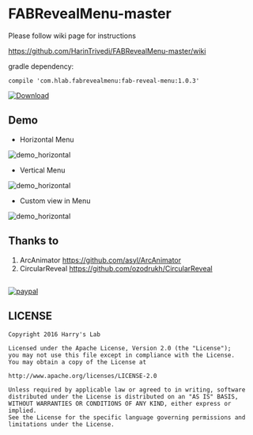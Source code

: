 # FABRevealMenu-master

Please follow wiki page for instructions

<https://github.com/HarinTrivedi/FABRevealMenu-master/wiki>

gradle dependency:

````compile 'com.hlab.fabrevealmenu:fab-reveal-menu:1.0.3'````

[ ![Download](https://api.bintray.com/packages/harintrivedi/FABRevealMenu/com.hlab.fabrevealmenu/images/download.svg) ](https://bintray.com/harintrivedi/FABRevealMenu/com.hlab.fabrevealmenu/_latestVersion)

## Demo
* Horizontal Menu

![demo_horizontal](https://i.imgur.com/sS7SKp3.gif)

* Vertical Menu

![demo_horizontal](https://i.imgur.com/OPO0sCn.gif)

* Custom view in Menu

![demo_horizontal](https://i.imgur.com/FMrFoHs.gif)

## Thanks to

1. ArcAnimator <https://github.com/asyl/ArcAnimator>
2. CircularReveal <https://github.com/ozodrukh/CircularReveal>
##

[![paypal](https://www.paypalobjects.com/en_US/i/btn/btn_donateCC_LG.gif)](https://www.paypal.me/HarinTrivedi/)

## LICENSE
````
Copyright 2016 Harry's Lab

Licensed under the Apache License, Version 2.0 (the "License");
you may not use this file except in compliance with the License.
You may obtain a copy of the License at

http://www.apache.org/licenses/LICENSE-2.0

Unless required by applicable law or agreed to in writing, software
distributed under the License is distributed on an "AS IS" BASIS,
WITHOUT WARRANTIES OR CONDITIONS OF ANY KIND, either express or implied.
See the License for the specific language governing permissions and
limitations under the License.
````
